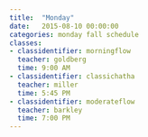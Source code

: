 ```yaml
---
title:  "Monday"
date:   2015-08-10 00:00:00
categories: monday fall schedule
classes:
- classidentifier: morningflow
  teacher: goldberg
  time: 9:00 AM
- classidentifier: classichatha
  teacher: miller
  time: 5:45 PM
- classidentifier: moderateflow
  teacher: barkley
  time: 7:00 PM
---
```


